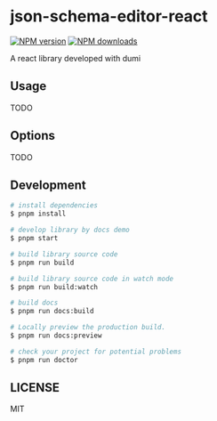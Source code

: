# json-schema-editor-react

[![NPM version](https://img.shields.io/npm/v/json-schema-editor-react.svg?style=flat)](https://npmjs.org/package/json-schema-editor-react)
[![NPM downloads](http://img.shields.io/npm/dm/json-schema-editor-react.svg?style=flat)](https://npmjs.org/package/json-schema-editor-react)

A react library developed with dumi

## Usage

TODO

## Options

TODO

## Development

```bash
# install dependencies
$ pnpm install

# develop library by docs demo
$ pnpm start

# build library source code
$ pnpm run build

# build library source code in watch mode
$ pnpm run build:watch

# build docs
$ pnpm run docs:build

# Locally preview the production build.
$ pnpm run docs:preview

# check your project for potential problems
$ pnpm run doctor
```

## LICENSE

MIT
